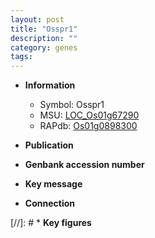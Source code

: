 ```yaml
---
layout: post
title: "Osspr1"
description: ""
category: genes
tags: 
---
```


* **Information**  
    + Symbol: Osspr1  
    + MSU: [LOC_Os01g67290](http://rice.uga.edu/cgi-bin/ORF_infopage.cgi?orf=LOC_Os01g67290)  
    + RAPdb: [Os01g0898300](http://rapdb.dna.affrc.go.jp/viewer/gbrowse_details/irgsp1?name=Os01g0898300)  

* **Publication**  

* **Genbank accession number**  

* **Key message**  

* **Connection**  

[//]: # * **Key figures**  


